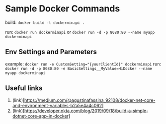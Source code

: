 # Sample Docker Commands

build: `docker build -t dockerminapi .`

run: `docker run dockerminapi`
or `docker run -d -p 8080:80 --name myapp dockerminapi`

## Env Settings and Parameters
example: `docker run -e CustomSetting="{yourClientId}" dockerminapi`
run: `docker run -d -p 8080:80 -e BasicSettings__MyValue=HiDocker --name myapp dockerminapi`

## Useful links
1. (link)[https://medium.com/@agustinafassina_92108/docker-net-core-and-environment-variables-b2a5e4a4c062]
2. (link)[https://developer.okta.com/blog/2019/09/18/build-a-simple-dotnet-core-app-in-docker]